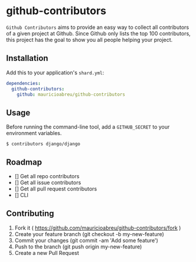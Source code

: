 # github-contributors

`Github Contributors` aims to provide an easy way to collect all contributors of a given project at Github.
Since Github only lists the top 100 contributors, this project has the goal to show you all people helping your project.

## Installation

Add this to your application's `shard.yml`:

```yaml
dependencies:
  github-contributors:
    github: mauricioabreu/github-contributors
```


## Usage

Before running the command-line tool, add a `GITHUB_SECRET` to your environment variables.


```shell
$ contributors django/django

```

## Roadmap

- [] Get all repo contributors
- [] Get all issue contributors
- [] Get all pull request contributors
- [] CLI

## Contributing

1. Fork it ( https://github.com/mauricioabreu/github-contributors/fork )
2. Create your feature branch (git checkout -b my-new-feature)
3. Commit your changes (git commit -am 'Add some feature')
4. Push to the branch (git push origin my-new-feature)
5. Create a new Pull Request
